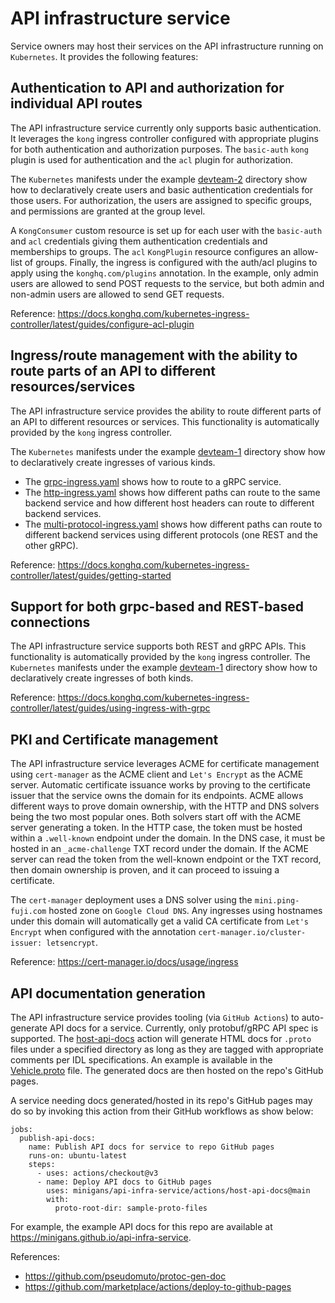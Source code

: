 # API infrastructure service

Service owners may host their services on the API infrastructure running on `Kubernetes`. It provides the following 
features:

## Authentication to API and authorization for individual API routes

The API infrastructure service currently only supports basic authentication. It leverages the `kong` ingress 
controller configured with appropriate plugins for both authentication and authorization purposes. The `basic-auth` 
`kong` plugin is used for authentication and the `acl` plugin for authorization.

The `Kubernetes` manifests under the example [devteam-2](k8s/devteam-2) directory show how to declaratively create 
users and basic authentication credentials for those users. For authorization, the users are assigned to specific 
groups, and permissions are granted at the group level. 

A `KongConsumer` custom resource is set up for each user with the `basic-auth` and `acl` credentials giving them 
authentication credentials and memberships to groups. The `acl` `KongPlugin` resource configures an allow-list of 
groups. Finally, the ingress is configured with the auth/acl plugins to apply using the `konghq.com/plugins` annotation. 
In the example, only admin users are allowed to send POST requests to the service, but both admin and non-admin 
users are allowed to send GET requests.  

Reference: https://docs.konghq.com/kubernetes-ingress-controller/latest/guides/configure-acl-plugin

## Ingress/route management with the ability to route parts of an API to different resources/services

The API infrastructure service provides the ability to route different parts of an API to different resources or 
services. This functionality is automatically provided by the `kong` ingress controller.

The `Kubernetes` manifests under the example [devteam-1](k8s/devteam-1) directory show how to declaratively create 
ingresses of various kinds.

- The [grpc-ingress.yaml](k8s/devteam-1/grpc-ingress.yaml) shows how to route to a gRPC service.
- The [http-ingress.yaml](k8s/devteam-1/http-ingress.yaml) shows how different paths can route to the same backend 
  service and how different host headers can route to different backend services.
- The [multi-protocol-ingress.yaml](k8s/devteam-1/multi-protocol-ingress.yaml) shows how different paths can route to 
  different backend services using different protocols (one REST and the other gRPC).

Reference: https://docs.konghq.com/kubernetes-ingress-controller/latest/guides/getting-started

## Support for both grpc-based and REST-based connections

The API infrastructure service supports both REST and gRPC APIs. This functionality is automatically provided by the 
`kong` ingress controller. The `Kubernetes` manifests under the example [devteam-1](k8s/devteam-1) directory show how 
to declaratively create ingresses of both kinds.

Reference: https://docs.konghq.com/kubernetes-ingress-controller/latest/guides/using-ingress-with-grpc

## PKI and Certificate management

The API infrastructure service leverages ACME for certificate management using `cert-manager` as the ACME client and 
`Let's Encrypt` as the ACME server. Automatic certificate issuance works by proving to the certificate issuer that 
the service owns the domain for its endpoints. ACME allows different ways to prove domain ownership, with the HTTP 
and DNS solvers being the two most popular ones. Both solvers start off with the ACME server generating a token. In 
the HTTP case, the token must be hosted within a `.well-known` endpoint under the domain. In the DNS case, it must 
be hosted in an `_acme-challenge` TXT record under the domain. If the ACME server can read the token from the 
well-known endpoint or the TXT record, then domain ownership is proven, and it can proceed to issuing a certificate.

The `cert-manager` deployment uses a DNS solver using the `mini.ping-fuji.com` hosted zone on `Google Cloud DNS`. Any 
ingresses using hostnames under this domain will automatically get a valid CA certificate from `Let's Encrypt` when 
configured with the annotation `cert-manager.io/cluster-issuer: letsencrypt`.

Reference: https://cert-manager.io/docs/usage/ingress

## API documentation generation

The API infrastructure service provides tooling (via `GitHub Actions`) to auto-generate API docs for a service. 
Currently, only protobuf/gRPC API spec is supported. The [host-api-docs](actions/host-api-docs/action.yaml) action will 
generate HTML docs for `.proto` files under a specified directory as long as they are tagged with appropriate comments 
per IDL specifications. An example is available in the [Vehicle.proto](sample-proto-files/Vehicle.proto) file. The 
generated docs are then hosted on the repo's GitHub pages.

A service needing docs generated/hosted in its repo's GitHub pages may do so by invoking this action from their GitHub 
workflows as show below:

```
jobs:
  publish-api-docs:
    name: Publish API docs for service to repo GitHub pages
    runs-on: ubuntu-latest
    steps:
      - uses: actions/checkout@v3
      - name: Deploy API docs to GitHub pages
        uses: minigans/api-infra-service/actions/host-api-docs@main
        with:
          proto-root-dir: sample-proto-files
```

For example, the example API docs for this repo are available at https://minigans.github.io/api-infra-service.

References:
- https://github.com/pseudomuto/protoc-gen-doc
- https://github.com/marketplace/actions/deploy-to-github-pages